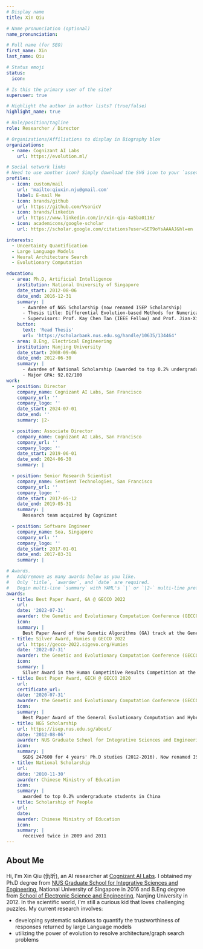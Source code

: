```yaml
---
# Display name
title: Xin Qiu

# Name pronunciation (optional)
name_pronunciation:

# Full name (for SEO)
first_name: Xin
last_name: Qiu

# Status emoji
status:
  icon:

# Is this the primary user of the site?
superuser: true

# Highlight the author in author lists? (true/false)
highlight_name: true

# Role/position/tagline
role: Researcher / Director

# Organizations/Affiliations to display in Biography blox
organizations:
  - name: Cognizant AI Labs
    url: https://evolution.ml/

# Social network links
# Need to use another icon? Simply download the SVG icon to your `assets/media/icons/` folder.
profiles:
  - icon: custom/mail
    url: 'mailto:qiuxin.nju@gmail.com'
    label: E-mail Me
  - icon: brands/github
    url: https://github.com/VsonicV
  - icon: brands/linkedin
    url: https://www.linkedin.com/in/xin-qiu-4a5ba0116/
  - icon: academicons/google-scholar
    url: https://scholar.google.com/citations?user=SET9oYsAAAAJ&hl=en

interests:
  - Uncertainty Quantification
  - Large Language Models
  - Neural Architecture Search
  - Evolutionary Computation

education:
  - area: Ph.D, Artificial Intelligence
    institution: National University of Singapore
    date_start: 2012-08-06
    date_end: 2016-12-31
    summary: |
      - Awardee of NGS Scholarship (now renamed ISEP Scholarship)
      - Thesis title: Differential Evolution-based Methods for Numerical Optimization
      - Supervisors: Prof. Kay Chen Tan (IEEE Fellow) and Prof. Jian-Xin Xu (IEEE Fellow)
    button:
      text: 'Read Thesis'
      url: 'https://scholarbank.nus.edu.sg/handle/10635/134464'
  - area: B.Eng, Electrical Engineering
    institution: Nanjing University
    date_start: 2008-09-06
    date_end: 2012-06-30
    summary: |
      - Awardee of National Scholarship (awarded to top 0.2% undergraduate students in China)
      - Major GPA: 92.02/100
work:
  - position: Director
    company_name: Cognizant AI Labs, San Francisco
    company_url: ''
    company_logo: ''
    date_start: 2024-07-01
    date_end: ''
    summary: |2-

  - position: Associate Director
    company_name: Cognizant AI Labs, San Francisco
    company_url: ''
    company_logo: ''
    date_start: 2019-06-01
    date_end: 2024-06-30
    summary: |

  - position: Senior Research Scientist
    company_name: Sentient Technologies, San Francisco
    company_url: ''
    company_logo: ''
    date_start: 2017-05-12
    date_end: 2019-05-31
    summary: |
      Research team acquired by Cognizant

  - position: Software Engineer
    company_name: Sea, Singapore
    company_url: ''
    company_logo: ''
    date_start: 2017-01-01
    date_end: 2017-03-31
    summary: |

# Awards.
#   Add/remove as many awards below as you like.
#   Only `title`, `awarder`, and `date` are required.
#   Begin multi-line `summary` with YAML's `|` or `|2-` multi-line prefix and indent 2 spaces below.
awards:
  - title: Best Paper Award, GA @ GECCO 2022
    url:
    date: '2022-07-31'
    awarder: the Genetic and Evolutionary Computation Conference (GECCO) 2022
    icon:
    summary: |
      Best Paper Award of the Genetic Algorithms (GA) track at the Genetic and Evolutionary Computation Conference (GECCO) 2022.
  - title: Silver Award, Humies @ GECCO 2022
    url: https://gecco-2022.sigevo.org/Humies
    date: '2022-07-31'
    awarder: the Genetic and Evolutionary Computation Conference (GECCO) 2022
    icon: 
    summary: |
      Silver Award in the Human Competitive Results Competition at the Genetic and Evolutionary Computation Conference (GECCO) 2022.
  - title: Best Paper Award, GECH @ GECCO 2020
    url: 
    certificate_url: 
    date: '2020-07-31'
    awarder: the Genetic and Evolutionary Computation Conference (GECCO) 2020
    icon: 
    summary: |
      Best Paper Award of the General Evolutionary Computation and Hybrids (GECH) track at the Genetic and Evolutionary Computation Conference (GECCO) 2020.
  - title: NGS Scholarship
    url: https://isep.nus.edu.sg/about/
    date: '2012-08-06'
    awarder: NUS Graduate School for Integrative Sciences and Engineering
    icon: 
    summary: |
      SGD$ 247600 for 4 years' Ph.D studies (2012-2016). Now renamed ISEP Scholarship.
  - title: National Scholarship
    url: 
    date: '2010-11-30'
    awarder: Chinese Ministry of Education
    icon: 
    summary: |
      awarded to top 0.2% undergraduate students in China
  - title: Scholarship of People
    url: 
    date:
    awarder: Chinese Ministry of Education
    icon: 
    summary: |
      received twice in 2009 and 2011
---
```


## About Me

Hi, I'm Xin Qiu (仇昕), an AI researcher at [Cognizant AI Labs](https://evolution.ml/). I obtained my Ph.D degree from [NUS Graduate School for Integrative Sciences and Engineering](https://isep.nus.edu.sg/), National University of Singapore in 2016 and B.Eng degree from [School of Electronic Science and Engineering](https://ese.nju.edu.cn/ese_en/main.htm), Nanjing University in 2012. In the scientific world, I'm still a curious kid that loves challenging puzzles. My current research involves:
- developing systematic solutions to quantify the trustworthiness of responses returned by large Language models
- utilizing the power of evolution to resolve architecture/graph search problems